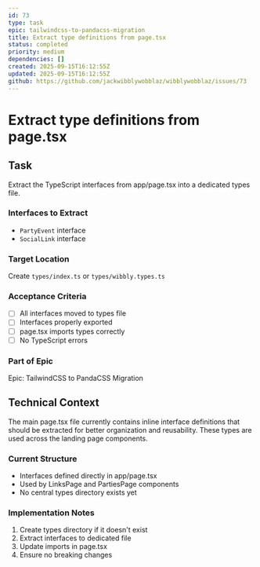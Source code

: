 ```yaml
---
id: 73
type: task
epic: tailwindcss-to-pandacss-migration
title: Extract type definitions from page.tsx
status: completed
priority: medium
dependencies: []
created: 2025-09-15T16:12:55Z
updated: 2025-09-15T16:12:55Z
github: https://github.com/jackwibblywobblaz/wibblywobblaz/issues/73
---
```


# Extract type definitions from page.tsx

## Task
Extract the TypeScript interfaces from app/page.tsx into a dedicated types file.

### Interfaces to Extract
- `PartyEvent` interface
- `SocialLink` interface

### Target Location
Create `types/index.ts` or `types/wibbly.types.ts`

### Acceptance Criteria
- [ ] All interfaces moved to types file
- [ ] Interfaces properly exported
- [ ] page.tsx imports types correctly
- [ ] No TypeScript errors

### Part of Epic
Epic: TailwindCSS to PandaCSS Migration

## Technical Context

The main page.tsx file currently contains inline interface definitions that should be extracted for better organization and reusability. These types are used across the landing page components.

### Current Structure
- Interfaces defined directly in app/page.tsx
- Used by LinksPage and PartiesPage components
- No central types directory exists yet

### Implementation Notes
1. Create types directory if it doesn't exist
2. Extract interfaces to dedicated file
3. Update imports in page.tsx
4. Ensure no breaking changes